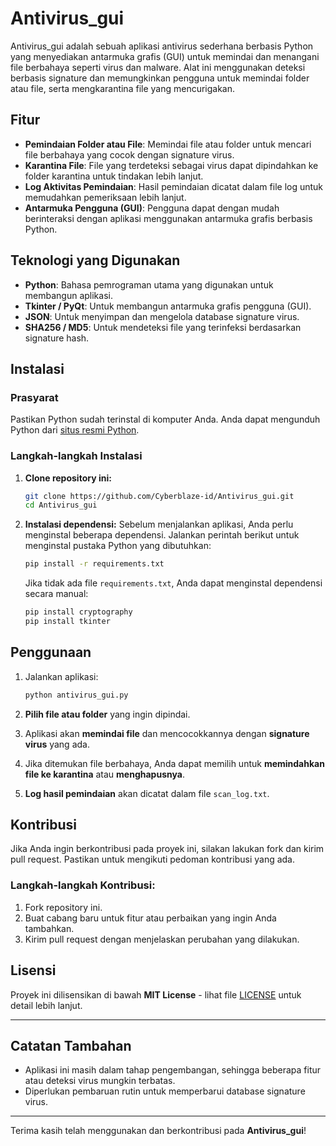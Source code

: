 # Antivirus_gui

Antivirus_gui adalah sebuah aplikasi antivirus sederhana berbasis Python yang menyediakan antarmuka grafis (GUI) untuk memindai dan menangani file berbahaya seperti virus dan malware. Alat ini menggunakan deteksi berbasis signature dan memungkinkan pengguna untuk memindai folder atau file, serta mengkarantina file yang mencurigakan.

## Fitur
- **Pemindaian Folder atau File**: Memindai file atau folder untuk mencari file berbahaya yang cocok dengan signature virus.
- **Karantina File**: File yang terdeteksi sebagai virus dapat dipindahkan ke folder karantina untuk tindakan lebih lanjut.
- **Log Aktivitas Pemindaian**: Hasil pemindaian dicatat dalam file log untuk memudahkan pemeriksaan lebih lanjut.
- **Antarmuka Pengguna (GUI)**: Pengguna dapat dengan mudah berinteraksi dengan aplikasi menggunakan antarmuka grafis berbasis Python.

## Teknologi yang Digunakan
- **Python**: Bahasa pemrograman utama yang digunakan untuk membangun aplikasi.
- **Tkinter / PyQt**: Untuk membangun antarmuka grafis pengguna (GUI).
- **JSON**: Untuk menyimpan dan mengelola database signature virus.
- **SHA256 / MD5**: Untuk mendeteksi file yang terinfeksi berdasarkan signature hash.

## Instalasi
### Prasyarat
Pastikan Python sudah terinstal di komputer Anda. Anda dapat mengunduh Python dari [situs resmi Python](https://www.python.org/downloads/).

### Langkah-langkah Instalasi
1. **Clone repository ini:**
   ```bash
   git clone https://github.com/Cyberblaze-id/Antivirus_gui.git
   cd Antivirus_gui
   ```

2. **Instalasi dependensi:**
   Sebelum menjalankan aplikasi, Anda perlu menginstal beberapa dependensi. Jalankan perintah berikut untuk menginstal pustaka Python yang dibutuhkan:
   ```bash
   pip install -r requirements.txt
   ```

   Jika tidak ada file `requirements.txt`, Anda dapat menginstal dependensi secara manual:
   ```bash
   pip install cryptography
   pip install tkinter
   ```

## Penggunaan
1. Jalankan aplikasi:
   ```bash
   python antivirus_gui.py
   ```

2. **Pilih file atau folder** yang ingin dipindai.
3. Aplikasi akan **memindai file** dan mencocokkannya dengan **signature virus** yang ada.
4. Jika ditemukan file berbahaya, Anda dapat memilih untuk **memindahkan file ke karantina** atau **menghapusnya**.
5. **Log hasil pemindaian** akan dicatat dalam file `scan_log.txt`.

## Kontribusi
Jika Anda ingin berkontribusi pada proyek ini, silakan lakukan fork dan kirim pull request. Pastikan untuk mengikuti pedoman kontribusi yang ada.

### Langkah-langkah Kontribusi:
1. Fork repository ini.
2. Buat cabang baru untuk fitur atau perbaikan yang ingin Anda tambahkan.
3. Kirim pull request dengan menjelaskan perubahan yang dilakukan.

## Lisensi
Proyek ini dilisensikan di bawah **MIT License** - lihat file [LICENSE](LICENSE) untuk detail lebih lanjut.

---

## Catatan Tambahan
- Aplikasi ini masih dalam tahap pengembangan, sehingga beberapa fitur atau deteksi virus mungkin terbatas.
- Diperlukan pembaruan rutin untuk memperbarui database signature virus.

---

Terima kasih telah menggunakan dan berkontribusi pada **Antivirus_gui**!
```


